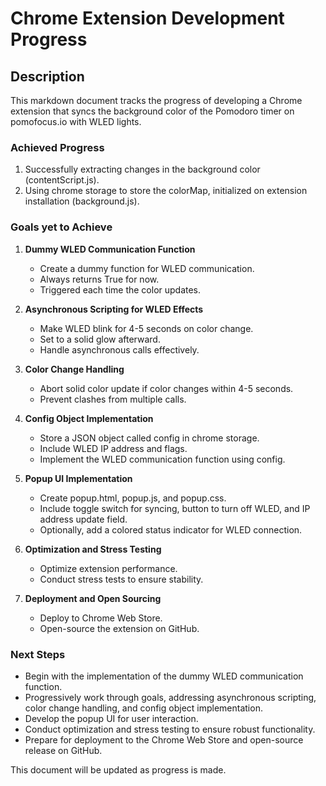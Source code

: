 # Chrome Extension Development Progress

## Description
This markdown document tracks the progress of developing a Chrome extension that syncs the background color of the Pomodoro timer on pomofocus.io with WLED lights.

### Achieved Progress
1. Successfully extracting changes in the background color (contentScript.js).
2. Using chrome storage to store the colorMap, initialized on extension installation (background.js).

### Goals yet to Achieve

1. **Dummy WLED Communication Function**
   - Create a dummy function for WLED communication.
   - Always returns True for now.
   - Triggered each time the color updates.

2. **Asynchronous Scripting for WLED Effects**
   - Make WLED blink for 4-5 seconds on color change.
   - Set to a solid glow afterward.
   - Handle asynchronous calls effectively.

3. **Color Change Handling**
   - Abort solid color update if color changes within 4-5 seconds.
   - Prevent clashes from multiple calls.

4. **Config Object Implementation**
   - Store a JSON object called config in chrome storage.
   - Include WLED IP address and flags.
   - Implement the WLED communication function using config.

5. **Popup UI Implementation**
   - Create popup.html, popup.js, and popup.css.
   - Include toggle switch for syncing, button to turn off WLED, and IP address update field.
   - Optionally, add a colored status indicator for WLED connection.

6. **Optimization and Stress Testing**
   - Optimize extension performance.
   - Conduct stress tests to ensure stability.

7. **Deployment and Open Sourcing**
   - Deploy to Chrome Web Store.
   - Open-source the extension on GitHub.

### Next Steps
- Begin with the implementation of the dummy WLED communication function.
- Progressively work through goals, addressing asynchronous scripting, color change handling, and config object implementation.
- Develop the popup UI for user interaction.
- Conduct optimization and stress testing to ensure robust functionality.
- Prepare for deployment to the Chrome Web Store and open-source release on GitHub.

This document will be updated as progress is made.